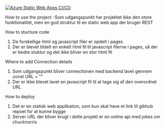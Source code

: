 [![Azure Static Web Apps CI/CD](https://github.com/MichaelDyvad/navigo-tutorial/actions/workflows/azure-static-web-apps-nice-wave-0526bcb03.yml/badge.svg)](https://github.com/MichaelDyvad/navigo-tutorial/actions/workflows/azure-static-web-apps-nice-wave-0526bcb03.yml)

How to use the project 
-Som udgangspunkt har projektet ikke den store funktionalitet, men en god struktur til en static web app der bruger REST

How to stucture code
1. De forskellige html og javascript filer er opdelt i pages
2. Der er blevet tildelt en enkelt html fil til javascript filerne i pages, så der er bedre stuktur og det ikke bliver en stor html fil 

Where to add Connection details
1. Som udgangspunkt bliver connectionen med backend lavet gennem const URL = ""
2. Der er ikke blevet lavet en javascript fil til at tage sig af den overordnet URL

How to deploy
1. Det er en statisk web applikation, som kun skal have et link til gibhub repoet for at kunne bygge
2. Server URL der bliver brugt i dette projekt er en online api med jokes om chucknorris

